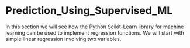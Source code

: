 # Prediction_Using_Supervised_ML
In this section we will see how the Python Scikit-Learn library for machine learning can be used to implement regression functions. We will start with simple linear regression involving two variables.

